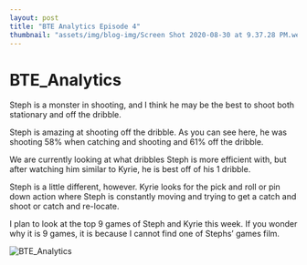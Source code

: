 ```yaml
---
layout: post
title: "BTE Analytics Episode 4"
thumbnail: "assets/img/blog-img/Screen Shot 2020-08-30 at 9.37.28 PM.webp"
---
```


# BTE_Analytics

Steph is a monster in shooting, and I think he may be the best to shoot both stationary and off the dribble. 

Steph is amazing at shooting off the dribble. As you can see here, he was shooting 58% when catching and shooting and 61% off the dribble. 

We are currently looking at what dribbles Steph is more efficient with, but after watching him similar to Kyrie, he is best off of his 1 dribble.  

Steph is a little different, however. Kyrie looks for the pick and roll or pin down action where Steph is constantly moving and trying to get a catch and shoot or catch and re-locate. 

I plan to look at the top 9 games of Steph and Kyrie this week.  If you wonder why it is 9 games, it is because I cannot find one of Stephs’ games film.

![BTE_Analytics]({{site.url}}{{site.baseurl}}/assets/img/blog-img/Stephen%20Curry%20_%209%20Game%20stats%20(1)%20(1).webp?raw=true)
 
